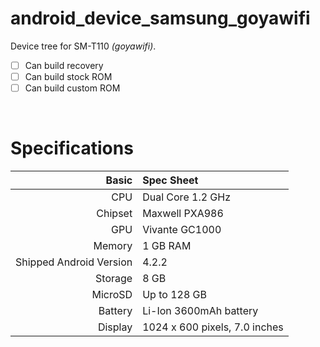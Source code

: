 # android_device_samsung_goyawifi

Device tree for SM-T110 *(goyawifi)*.
- [ ] Can build recovery
- [ ] Can build stock ROM
- [ ] Can build custom ROM

<br>

# Specifications
Basic   | Spec Sheet
-------:|:-------------------------
CPU     | Dual Core 1.2 GHz
Chipset | Maxwell PXA986
GPU     | Vivante GC1000
Memory  | 1 GB RAM
Shipped Android Version | 4.2.2
Storage | 8 GB
MicroSD | Up to 128 GB
Battery | Li-Ion 3600mAh battery
Display | 1024 x 600 pixels, 7.0 inches
